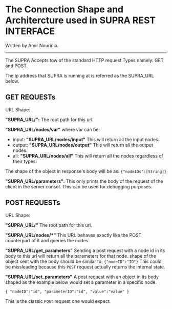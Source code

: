 # The Connection Shape and Architercture used in **SUPRA REST INTERFACE**
Written by Amir Nourinia.

----------
The SUPRA Accepts tow of the standard HTTP request Types namely: GET and POST.

The ip address that SUPRA is running at is referred as the SUPRA_URL below.
## GET REQUESTs

URL Shape:

**"SUPRA_URL/":** The root path for this url.

**"SUPRA_URL/nodes/var"** where var can be:
- input:    **"SUPRA_URL/nodes/input"**
This will return all the input nodes.
- output:   **"SUPRA_URL/nodes/output"** 
This will return all the output nodes.
- all:      **"SUPRA_URL/nodes/all"**
This will return all the nodes regardless of their types.

The shape of the object in response's body will be as:
`{"nodeIDs":[String]}`

**"SUPRA_URL/parameters":** This only prints the body of the request of the client in the server consol. This can be used for debugging purposes.

## POST REQUESTs

URL Shape:

**"SUPRA_URL/"** The root path for this url.

**"SUPRA_URL/nodes/\*"** This URL behaves exactly like the POST counterpart of it and queries the nodes.

**"SUPRA_URL/get_parameters"**
Sending a post request with a node id in its body to this url will return all the parameters for that node.
shape of the object sent with the body should be similar to: `{"nodeID":"ID"}`
This could be missleading because this `POST` request actually returns the internal state.

**"SUPRA_URL/set_parameters"**
A post request with an object in its body shaped as the example below would set a parameter in a specific node.

`{
    "nodeID":"id",
    "parameterID":"id",
    "value":"value"
}`


This is the classic `POST` request one would expect.